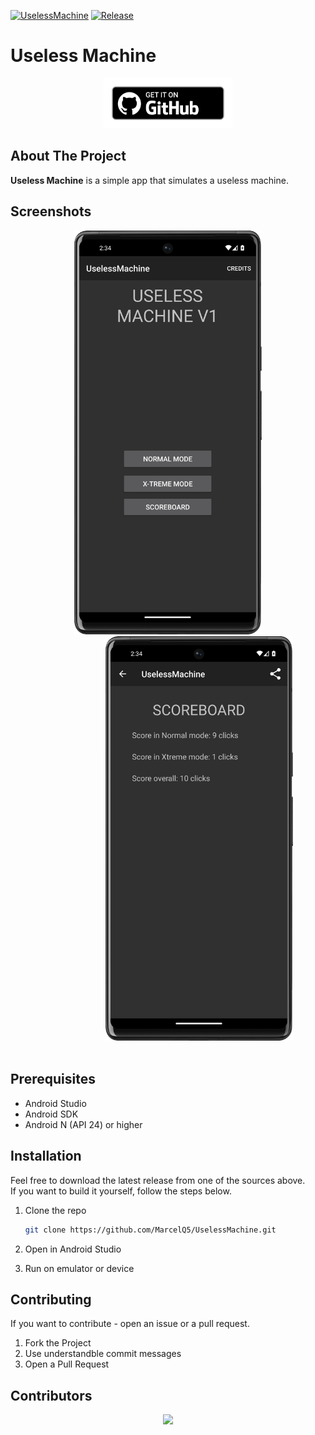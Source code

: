 [![UselessMachine](https://github.com/MarcelQ5/UselessMachine/actions/workflows/gradle.yml/badge.svg?branch=main)](https://github.com/MarcelQ5/UselessMachine/actions/workflows/gradle.yml)
[![Release](https://img.shields.io/github/v/release/MarcelQ5/UselessMachine?include_prereleases&style=plastic)]( https://github.com/MarcelQ5/UselessMachine/releases)


# Useless Machine

<div align="center">
<a href='https://github.com/MarcelQ5/UselessMachine/releases/latest'><img alt='Get it on Github' src='./docs/assets/badge_github.png' height='80px'/></a>
</div>

## About The Project

**Useless Machine** is a simple app that simulates a useless machine.

## Screenshots


<div align="center">
<img src="./docs/assets/screenshot1.png" width="300"  />
<img style="margin-left: 100px" src="./docs/assets/screenshot2.png" width="300"/>
</div>
</br>



## Prerequisites

- Android Studio
- Android SDK
- Android N (API 24) or higher

## Installation

Feel free to download the latest release from one of the sources above.  
If you want to build it yourself, follow the steps below.

1. Clone the repo

   ```sh
   git clone https://github.com/MarcelQ5/UselessMachine.git
   ```

2. Open in Android Studio
3. Run on emulator or device

## Contributing

If you want to contribute - open an issue or a pull request.

1. Fork the Project
2. Use understandble commit messages
3. Open a Pull Request

## Contributors

<p align=center>
<a href="https://github.com/MarcelQ5/UselessMachine/graphs/contributors">
  <img src="https://contrib.rocks/image?repo=MarcelQ5/UselessMachine" />
</a>
</p>
